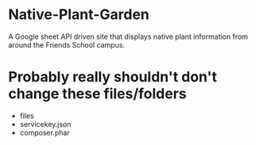 # Native-Plant-Garden
A Google sheet API driven site that displays native plant information from around the Friends School campus.



# Probably really shouldn't don't change these files/folders
* files
 * servicekey.json
 * composer.phar